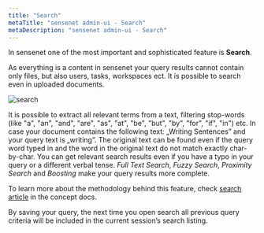 ```yaml
---
title: "Search"
metaTitle: "sensenet admin-ui - Search"
metaDescription: "sensenet admin-ui - Search"
---
```


In sensenet one of the most important and sophisticated feature is **Search**.

As everything is a content in sensenet your query results cannot contain only files, but also users, tasks, workspaces ect.
It is possible to search even in uploaded documents.

![search](../concepts/img/search.gif)

It is possible to extract all relevant terms from a text, filtering stop-words (like "a", "an", "and", "are", "as", "at", "be", "but", "by", "for", "if", "in") etc. In case your document contains the following text: „Writing Sentences” and your query text is „writing”. The original text can be found even if the query word typed in and the word in the original text do not match exactly char-by-char. You can get relevant search results even if you have a typo in your query or a different verbal tense.
_Full Text Search_, _Fuzzy Search_, _Proximity Search_ and _Boosting_ make your query results more complete.

To learn more about the methodology behind this feature, check [search article](/concepts/basics/04-search) in the concept docs.

By saving your query, the next time you open search all previous query criteria will be included in the current session’s search listing.
